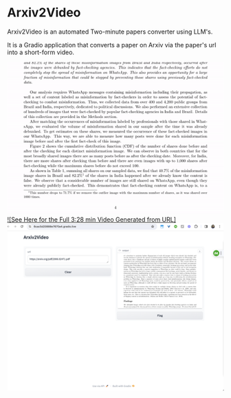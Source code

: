 # Arxiv2Video

Arxiv2Video is an automated Two-minute papers converter using LLM's.

It is a Gradio application that converts a paper on Arxiv via the paper's url into a short-form video. 

![Arxiv2Video preview](2006.02471.gif)
[![See Here for the Full 3:28 min Video Generated from URL]](2006.02471.mp4)
![Interface of Arxiv2Video](Arxiv2VideoInterface.png)

